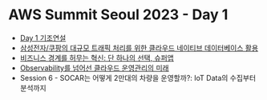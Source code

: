 # AWS Summit Seoul 2023 - Day 1
* [Day 1 기조연설](./keynote.md)
* [삼성전자/쿠팡의 대규모 트래픽 처리를 위한 클라우드 네이티브 데이터베이스 활용](./cloud-native-database.md)
* [비즈니스 경계를 허무는 혁신: 단 하나의 선택, 슈퍼앱](./super-app.md)
* [Observability를 넘어선 클라우드 운영관리의 미래](./cloud-management.md)
* Session 6 - SOCAR는 어떻게 2만대의 차량을 운영할까?: IoT Data의 수집부터 분석까지